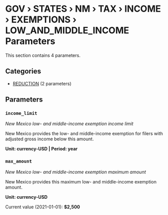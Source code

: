 # GOV › STATES › NM › TAX › INCOME › EXEMPTIONS › LOW_AND_MIDDLE_INCOME Parameters

This section contains 4 parameters.

## Categories

- [REDUCTION](reduction/index.md) (2 parameters)

## Parameters

### `income_limit`
*New Mexico low- and middle-income exemption income limit*

New Mexico provides the low- and middle-income exemption for filers with adjusted gross income below this amount.

**Unit: currency-USD | Period: year**


### `max_amount`
*New Mexico low- and middle-income exemption maximum amount*

New Mexico provides this maximum low- and middle-income exemption amount.

**Unit: currency-USD**

Current value (2021-01-01): **$2,500**

